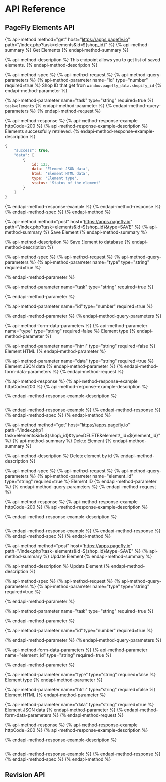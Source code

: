 # API Reference

## 

## PageFly Elements API

{% api-method method="get" host="https://apps.pagefly.io" path="/index.php?task=elements&id=${shop\_id}" %}
{% api-method-summary %}
Get Elements
{% endapi-method-summary %}

{% api-method-description %}
This endpoint allows you to get list of saved elements.
{% endapi-method-description %}

{% api-method-spec %}
{% api-method-request %}
{% api-method-query-parameters %}
{% api-method-parameter name="id" type="number" required=true %}
Shop ID that get from `window.pagefly_data.shopify_id`
{% endapi-method-parameter %}

{% api-method-parameter name="task" type="string" required=true %}
`task=elements`
{% endapi-method-parameter %}
{% endapi-method-query-parameters %}
{% endapi-method-request %}

{% api-method-response %}
{% api-method-response-example httpCode=200 %}
{% api-method-response-example-description %}
Elements successfully retrieved.
{% endapi-method-response-example-description %}

```javascript
{
    "success": true,
    "data": [
        {
            id: 123,
            data: 'Element JSON data',
            html: 'Element HTML data',
            type: 'Element type',
            status: 'Status of the element'
        }
    ]
}
```
{% endapi-method-response-example %}
{% endapi-method-response %}
{% endapi-method-spec %}
{% endapi-method %}

{% api-method method="post" host="https://apps.pagefly.io" path="/index.php?task=elements&id=${shop\_id}&type=SAVE" %}
{% api-method-summary %}
Save Element
{% endapi-method-summary %}

{% api-method-description %}
Save Element to database
{% endapi-method-description %}

{% api-method-spec %}
{% api-method-request %}
{% api-method-query-parameters %}
{% api-method-parameter name="type" type="string" required=true %}

{% endapi-method-parameter %}

{% api-method-parameter name="task" type="string" required=true %}

{% endapi-method-parameter %}

{% api-method-parameter name="id" type="number" required=true %}

{% endapi-method-parameter %}
{% endapi-method-query-parameters %}

{% api-method-form-data-parameters %}
{% api-method-parameter name="type" type="string" required=false %}
Element type
{% endapi-method-parameter %}

{% api-method-parameter name="html" type="string" required=false %}
Element HTML
{% endapi-method-parameter %}

{% api-method-parameter name="data" type="string" required=true %}
Element JSON data
{% endapi-method-parameter %}
{% endapi-method-form-data-parameters %}
{% endapi-method-request %}

{% api-method-response %}
{% api-method-response-example httpCode=200 %}
{% api-method-response-example-description %}

{% endapi-method-response-example-description %}

```

```
{% endapi-method-response-example %}
{% endapi-method-response %}
{% endapi-method-spec %}
{% endapi-method %}

{% api-method method="get" host="https://apps.pagefly.io" path="/index.php?task=elements&id=${shop\_id}&type=DELETE&element\_id=${element\_id}" %}
{% api-method-summary %}
Delete Element
{% endapi-method-summary %}

{% api-method-description %}
Delete element by id
{% endapi-method-description %}

{% api-method-spec %}
{% api-method-request %}
{% api-method-query-parameters %}
{% api-method-parameter name="element\_id" type="string" required=true %}
Element ID
{% endapi-method-parameter %}
{% endapi-method-query-parameters %}
{% endapi-method-request %}

{% api-method-response %}
{% api-method-response-example httpCode=200 %}
{% api-method-response-example-description %}

{% endapi-method-response-example-description %}

```

```
{% endapi-method-response-example %}
{% endapi-method-response %}
{% endapi-method-spec %}
{% endapi-method %}

{% api-method method="post" host="https://apps.pagefly.io" path="/index.php?task=elements&id=${shop\_id}&type=SAVE" %}
{% api-method-summary %}
Update Element
{% endapi-method-summary %}

{% api-method-description %}
Update Element
{% endapi-method-description %}

{% api-method-spec %}
{% api-method-request %}
{% api-method-query-parameters %}
{% api-method-parameter name="type" type="string" required=true %}

{% endapi-method-parameter %}

{% api-method-parameter name="task" type="string" required=true %}

{% endapi-method-parameter %}

{% api-method-parameter name="id" type="number" required=true %}

{% endapi-method-parameter %}
{% endapi-method-query-parameters %}

{% api-method-form-data-parameters %}
{% api-method-parameter name="element\_id" type="string" required=true %}

{% endapi-method-parameter %}

{% api-method-parameter name="type" type="string" required=false %}
Element type
{% endapi-method-parameter %}

{% api-method-parameter name="html" type="string" required=false %}
Element HTML
{% endapi-method-parameter %}

{% api-method-parameter name="data" type="string" required=true %}
Element JSON data
{% endapi-method-parameter %}
{% endapi-method-form-data-parameters %}
{% endapi-method-request %}

{% api-method-response %}
{% api-method-response-example httpCode=200 %}
{% api-method-response-example-description %}

{% endapi-method-response-example-description %}

```

```
{% endapi-method-response-example %}
{% endapi-method-response %}
{% endapi-method-spec %}
{% endapi-method %}

## Revision API



